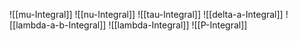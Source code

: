 ![[mu-Integral]]
![[nu-Integral]]
![[tau-Integral]]
![[delta-a-Integral]]
![[lambda-a-b-Integral]]
![[lambda-Integral]]
![[P-Integral]]